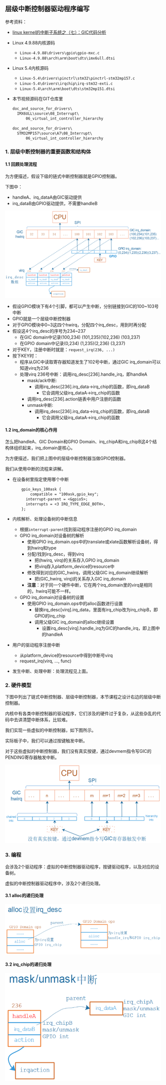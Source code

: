 ## 层级中断控制器驱动程序编写

参考资料：

* [linux kernel的中断子系统之（七）：GIC代码分析](http://www.wowotech.net/irq_subsystem/gic_driver.html)

* Linux 4.9.88内核源码

  * `Linux-4.9.88\drivers\gpio\gpio-mxc.c`
  * `Linux-4.9.88\arch\arm\boot\dts\imx6ull.dtsi`

* Linux 5.4内核源码
  
  * `Linux-5.4\drivers\pinctrl\stm32\pinctrl-stm32mp157.c`
  * `Linux-5.4\drivers\irqchip\irq-stm32-exti.c`
  * `Linux-5.4\arch\arm\boot\dts\stm32mp151.dtsi`
  
* 本节视频源码在GIT仓库里

  ```shell
  doc_and_source_for_drivers\
  	IMX6ULL\source\08_Interrupt\
  		06_virtual_int_controller_hierarchy
	
  doc_and_source_for_drivers\
  	STM32MP157\source\A7\08_Interrupt\
  		06_virtual_int_controller_hierarchy
  ```
  
  

### 1. 层级中断控制器的重要函数和结构体

#### 1.1 回顾处理流程

为方便描述，假设下级的链式中断控制器就是GPIO控制器。

下图中：

* handleA、irq_dataA由GIC驱动提供
* irq_dataB由GPIO驱动提供，不需要handleB

![image-20210703101721943](pic/08_Interrupt/074_hierarchy_intc.png)

* 假设GPIO模块下有4个引脚，都可以产生中断，分别链接到GIC的100~103号中断
* GPIO就是一个层级中断控制器
* 对于GPIO模块中0~3这四个hwirq，分配四个irq_desc，用到时再分配
* 假设这4个irq_desc的序号为234~237
  * 在GIC domain中记录(100,234) (101,235)(102,236) (103,237)
  * 在GPIO domain中记录(0,234) (1,235)(2,236) (3,237)
* 对于KEY，注册中断时就是：`request_irq(236, ...)`
* 按下KEY时：
  * 程序从GIC中读取寄存器知道发生了102号中断，通过GIC irq_domain可以知道virq为236
  * 处理virq 236号中断：调用irq_desc[236].handle_irq，即handleA
    * mask/ack中断: 
      * 调用irq_desc[236].irq_data->irq_chip的函数，即irq_dataB
        * 它会调用父级irq_dataA->irq_chip的函数
    * 调用irq_desc[236].action链表中用户注册的函数
    * unmask中断: 
      * 调用irq_desc[236].irq_data->irq_chip的函数，即irq_dataB
        * 它会调用父级irq_dataA->irq_chip的函数

#### 1.2 irq_domain的核心作用

怎么把handleA、GIC Domain和GPIO Domain、irq_chipA和irq_chipB这4个结构体组织起来，irq_domain是核心。

为方便描述，我们把上图中的层级中断控制器当做GPIO控制器。

我们从使用中断的流程来讲解。

* 在设备树里指定使用哪个中断

  ```shell
      gpio_keys_100ask {
          compatible = "100ask,gpio_key";
  		interrupt-parent = <&gpio5>;
  		interrupts = <3 IRQ_TYPE_EDGE_BOTH>,
      };
  ```

* 内核解析、处理设备树的中断信息

  * 根据`interrupt-parent`找到驱动程序注册的GPIO irq_domain
  * GPIO irq_domain对设备树的解析
    * 使用GPIO irq_domain.ops中的translate或xlate函数解析设备树，得到hwirq和type
    * 分配/找到irq_desc，得到virq
      * 把(hwirq, virq)的关系存入GPIO irq_domain
      * 把virq存入platform_device的resource中
    * 修改得到对应的GIC_hwirq，调用父级GIC irq_domain继续解析
      * 把(GIC_hwirq, virq)的关系存入GIC irq_domain
    * **注意**：对于同一个硬件中断，它在两个irq_domain里的virq是相同的，hwirq可能不一样。
  * GPIO irq_domain对设备树的设置
    * 使用GPIO irq_domain.ops中的alloc函数进行设置
      * 替换irq_desc[virq].irq_data，里面有irq_chip改为irq_chipB，即GPIO的irq_chip
      * 调用父级GIC irq_domain的alloc继续设置
        * 设置irq_desc[virq].handle_irq为GIC的handle_irq，即上图中的handleA

* 用户的驱动程序注册中断
  
  * 从platform_device的resource中得到中断号virq
  * request_irq(virq, ..., func)
  
* 发生中断、处理中断：处理流程见上面。
  
  
  
### 2. 硬件模型

下图中列出了链式中断控制器、层级中断控制器，本节课程之设计右边的层级中断控制器。

内核中有各类中断控制器的驱动程序，它们涉及的硬件过于复杂，从这些杂乱的代码中去讲清楚中断体系，比较难。

我们实现一些虚拟的中断控制器，如下图所示。

实际板子中，我们可以通过按键触发中断。

对于这些虚拟的中断控制器，我们没有真实按键，通过devmem指令写GIC的PENDING寄存器触发中断。

  ![image-20210703133953035](pic/08_Interrupt/076_virtual_intc_hardware.png)

  

###  3. 编程

会涉及2个驱动程序：虚拟的中断控制器驱动程序，按键驱动程序，以及对应的设备树。

虚拟的中断控制器驱动程序中，涉及2个递归处理。

#### 3.1 alloc的递归处理

![image-20210705120414639](pic/08_Interrupt/083_hierarchy_alloc.png)



#### 3.2 irq_chip的递归处理

![image-20210705120547553](pic/08_Interrupt/084_hierarchy_irq_chip.png)

